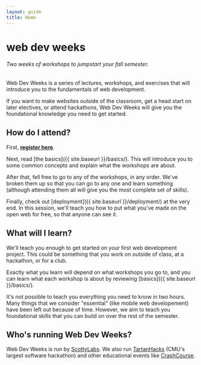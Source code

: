 ```yaml
---
layout: guide
title: Home
---
```


# web dev weeks

###### Two weeks of workshops to jumpstart your fall semester.

Web Dev Weeks is a series of lectures, workshops, and exercises that will introduce you to the fundamentals of web development.

If you want to make websites outside of the classroom, get a head start on later electives, or attend hackathons, Web Dev Weeks will give you the foundational knowledge you need to get started.

## How do I attend?
First, __[register here](https://docs.google.com/forms/d/1uuDuLjw7tiJVhwGSLuCla-rRwrCyIZorBuQsjKvvZXQ/viewform)__.

Next, read [the basics]({{ site.baseurl }}/basics/). This will introduce you to some common concepts and explain what the workshops are about.

After that, fell free to go to any of the workshops, in any order. We've broken them up so that you can go to any one and learn something (although attending them all will give you the most complete set of skills).

Finally, check out [deployment]({{ site.baseurl }}/deployment/) at the very end. In this session, we'll teach you how to put what you've made on the open web for free, so that anyone can see it.

## What will I learn?
We'll teach you enough to get started on your first web development project. This could be something that you work on outside of class, at a hackathon, or for a club.

Exactly what you learn will depend on what workshops you go to, and you can learn what each workshop is about by reviewing [basics]({{ site.baseurl }}/basics/).

It's not possible to teach you everything you need to know in two hours. Many things that we consider "essential" (like mobile web developement) have been left out because of time. However, we aim to teach you foundational skills that you can build on over the rest of the semester.

## Who's running Web Dev Weeks?
Web Dev Weeks is run by [ScottyLabs](http://scottylabs.org). We also run [TartanHacks](http://tartanhacks.com/) (CMU's largest software hackathon) and other educational events like [CrashCourse](http://scottylabs.org/crashcourse-website/).

